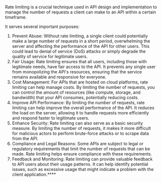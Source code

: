 Rate limiting is a crucial technique used in API design and implementation to manage the number of requests a client can make to an API within a certain timeframe. 

It serves several important purposes:

1. Prevent Abuse: Without rate limiting, a single client could potentially make a large number of requests in a short period, overwhelming the server and affecting the performance of the API for other users. This could lead to denial of service (DoS) attacks or simply degrade the quality of service for legitimate users.
2. Fair Usage: Rate limiting ensures that all users, including those with legitimate needs, have fair access to the API. It prevents any single user from monopolizing the API's resources, ensuring that the service remains available and responsive for everyone.
3. Cost Management: For APIs that are hosted on cloud platforms, rate limiting can help manage costs. By limiting the number of requests, you can control the amount of resources (like compute, storage, and bandwidth) that your API consumes, potentially reducing costs.
4. Improve API Performance: By limiting the number of requests, rate limiting can help improve the overall performance of the API. It reduces the load on the server, allowing it to handle requests more efficiently and respond faster to legitimate users.
5. Enhance Security: Rate limiting can also serve as a basic security measure. By limiting the number of requests, it makes it more difficult for malicious actors to perform brute-force attacks or to scrape data from the API.
6. Compliance and Legal Reasons: Some APIs are subject to legal or regulatory requirements that limit the number of requests that can be made. Rate limiting helps ensure compliance with these requirements.
7. Feedback and Monitoring: Rate limiting can provide valuable feedback to API users about their usage patterns. It can help identify potential issues, such as excessive usage that might indicate a problem with the client application.****
